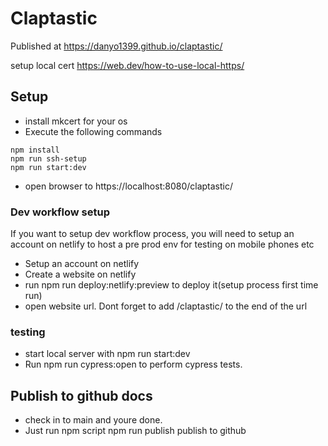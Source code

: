 # Claptastic

Published at 
https://danyo1399.github.io/claptastic/

setup local cert 
https://web.dev/how-to-use-local-https/

## Setup
- install mkcert for your os
- Execute the following commands  
```
npm install
npm run ssh-setup
npm run start:dev
```
- open browser to https://localhost:8080/claptastic/

### Dev workflow setup
If you want to setup dev workflow process, you will need to setup an account on 
netlify to host a pre prod env for testing on mobile phones etc

- Setup an account on netlify
- Create a website on netlify
- run npm run deploy:netlify:preview to deploy it(setup process first time run)
- open website url. Dont forget to add /claptastic/ to the end of the url


### testing
- start local server with npm run start:dev
- Run npm run cypress:open to perform cypress tests.


## Publish to github docs
- check in to main and youre done.
- Just run npm script npm run publish publish to github
